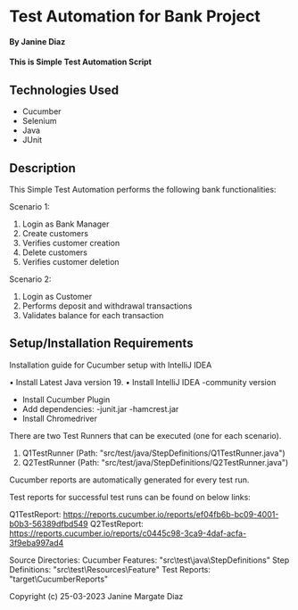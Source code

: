 # Test Automation for Bank Project

#### By Janine Diaz

#### This is Simple Test Automation Script

## Technologies Used

* Cucumber
* Selenium
* Java
* JUnit

## Description

This Simple Test Automation performs the following bank functionalities:

Scenario 1:
1. Login as Bank Manager
2. Create customers
3. Verifies customer creation
4. Delete customers
5. Verifies customer deletion

Scenario 2:
1. Login as Customer
2. Performs deposit and withdrawal transactions
3. Validates balance for each transaction

## Setup/Installation Requirements

Installation guide for Cucumber setup with IntelliJ IDEA

•	Install Latest Java version 19.
•	Install IntelliJ IDEA -community version
* Install Cucumber Plugin
* Add dependencies:
      -junit.jar
      -hamcrest.jar
* Install Chromedriver


There are two Test Runners that can be executed (one for each scenario).

1. Q1TestRunner (Path: "src/test/java/StepDefinitions/Q1TestRunner.java")
2. Q2TestRunner (Path: "src/test/java/StepDefinitions/Q2TestRunner.java")

Cucumber reports are automatically generated for every test run.

Test reports for successful test runs can be found on below links:

Q1TestReport: https://reports.cucumber.io/reports/ef04fb6b-bc09-4001-b0b3-56389dfbd549
Q2TestReport: https://reports.cucumber.io/reports/c0445c98-3ca9-4daf-acfa-3f9eba997ad4


Source Directories:
Cucumber Features: "src\test\java\StepDefinitions"
Step Definitions: "src\test\Resources\Feature"
Test Reports: "target\CucumberReports"



Copyright (c) 25-03-2023 Janine Margate Diaz
